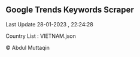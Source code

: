 

## Google Trends Keywords Scraper 
 
Last Update 28-01-2023 , 22:24:28

Country List :
VIETNAM.json



© Abdul Muttaqin 
